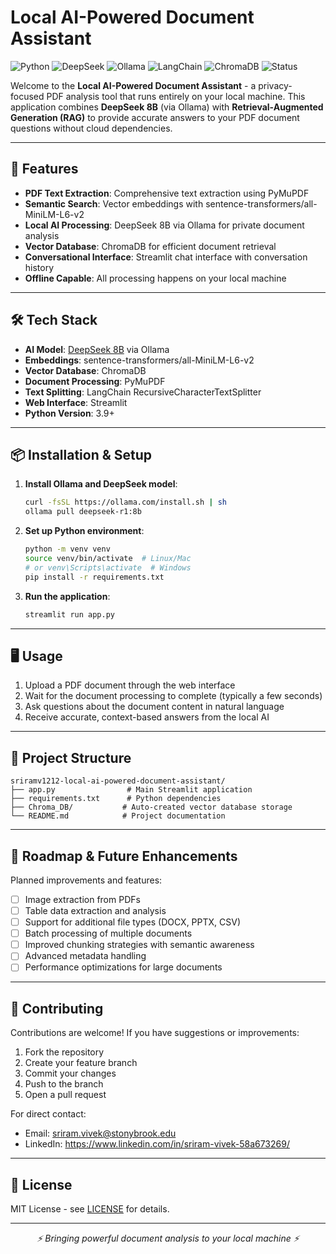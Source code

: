 
# Local AI-Powered Document Assistant

![Python](https://img.shields.io/badge/Python-3.9%2B-blue) ![DeepSeek](https://img.shields.io/badge/DeepSeek-8B-orange) ![Ollama](https://img.shields.io/badge/Ollama-Local%20AI-brightgreen) ![LangChain](https://img.shields.io/badge/LangChain-RAG-blueviolet) ![ChromaDB](https://img.shields.io/badge/ChromaDB-Vector%20DB-green) ![Status](https://img.shields.io/badge/Status-Active-success)

Welcome to the **Local AI-Powered Document Assistant** - a privacy-focused PDF analysis tool that runs entirely on your local machine. This application combines **DeepSeek 8B** (via Ollama) with **Retrieval-Augmented Generation (RAG)** to provide accurate answers to your PDF document questions without cloud dependencies.

---

## 🚀 **Features**

- **PDF Text Extraction**: Comprehensive text extraction using PyMuPDF
- **Semantic Search**: Vector embeddings with sentence-transformers/all-MiniLM-L6-v2
- **Local AI Processing**: DeepSeek 8B via Ollama for private document analysis
- **Vector Database**: ChromaDB for efficient document retrieval
- **Conversational Interface**: Streamlit chat interface with conversation history
- **Offline Capable**: All processing happens on your local machine

---

## 🛠️ **Tech Stack**

- **AI Model**: [DeepSeek 8B](https://ollama.ai/library/deepseek-r1) via Ollama
- **Embeddings**: sentence-transformers/all-MiniLM-L6-v2
- **Vector Database**: ChromaDB
- **Document Processing**: PyMuPDF
- **Text Splitting**: LangChain RecursiveCharacterTextSplitter
- **Web Interface**: Streamlit
- **Python Version**: 3.9+

---

## 📦 **Installation & Setup**

1. **Install Ollama and DeepSeek model**:
   ```bash
   curl -fsSL https://ollama.com/install.sh | sh
   ollama pull deepseek-r1:8b
   ```

2. **Set up Python environment**:
   ```bash
   python -m venv venv
   source venv/bin/activate  # Linux/Mac
   # or venv\Scripts\activate  # Windows
   pip install -r requirements.txt
   ```

3. **Run the application**:
   ```bash
   streamlit run app.py
   ```

---

## 🖥️ **Usage**

1. Upload a PDF document through the web interface
2. Wait for the document processing to complete (typically a few seconds)
3. Ask questions about the document content in natural language
4. Receive accurate, context-based answers from the local AI


---

## 📂 **Project Structure**

```
sriramv1212-local-ai-powered-document-assistant/
├── app.py                # Main Streamlit application
├── requirements.txt      # Python dependencies
├── Chroma_DB/           # Auto-created vector database storage
└── README.md            # Project documentation
```

---

## 🔮 **Roadmap & Future Enhancements**

Planned improvements and features:

- [ ] Image extraction from PDFs
- [ ] Table data extraction and analysis
- [ ] Support for additional file types (DOCX, PPTX, CSV)
- [ ] Batch processing of multiple documents
- [ ] Improved chunking strategies with semantic awareness
- [ ] Advanced metadata handling
- [ ] Performance optimizations for large documents

---

## 🤝 **Contributing**

Contributions are welcome! If you have suggestions or improvements:

1. Fork the repository
2. Create your feature branch
3. Commit your changes
4. Push to the branch
5. Open a pull request

For direct contact:

- Email: sriram.vivek@stonybrook.edu
- LinkedIn: https://www.linkedin.com/in/sriram-vivek-58a673269/

---

## 📄 **License**

MIT License - see [LICENSE](LICENSE) for details.

---

<p align="center">
  <em>⚡ Bringing powerful document analysis to your local machine ⚡</em>
</p>

